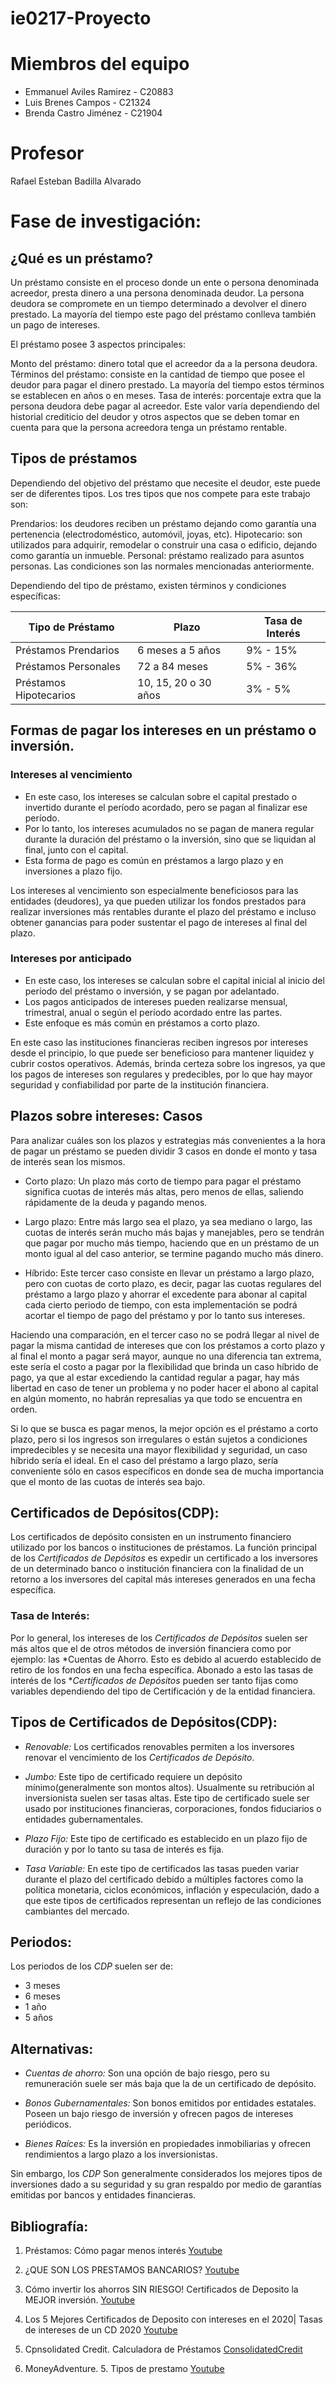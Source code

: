 # ie0217-Proyecto
# Miembros del equipo
- Emmanuel Aviles Ramirez - C20883 
- Luis Brenes Campos - C21324
- Brenda Castro Jiménez - C21904
# Profesor
Rafael Esteban Badilla Alvarado

# Fase de investigación:

## ¿Qué es un préstamo?

Un préstamo consiste en el proceso donde un ente o persona denominada acreedor, presta dinero a una persona denominada deudor. La persona deudora se compromete en un tiempo determinado a devolver el dinero prestado. La mayoría del tiempo este pago del préstamo conlleva también un pago de intereses.

El préstamo posee 3 aspectos principales:

Monto del préstamo: dinero total que el acreedor da a la persona deudora.
Términos del préstamo: consiste en la cantidad de tiempo que posee el deudor para pagar el dinero prestado. La mayoría del tiempo estos términos se establecen en años o en meses.
Tasa de interés: porcentaje extra que la persona deudora debe pagar al acreedor. Este valor varía dependiendo del historial crediticio del deudor y otros aspectos que se deben tomar en cuenta para que la persona acreedora tenga un préstamo rentable.

## Tipos de préstamos

Dependiendo del objetivo del préstamo que necesite el deudor, este puede ser de diferentes tipos. Los tres tipos que nos compete para este trabajo son:

Prendarios: los deudores reciben un préstamo dejando como garantía una pertenencia (electrodoméstico, automóvil, joyas, etc).
Hipotecario: son utilizados para adquirir, remodelar o construir una casa o edificio, dejando como garantía un inmueble.
Personal: préstamo realizado para asuntos personas. Las condiciones son las normales mencionadas anteriormente.

Dependiendo del tipo de préstamo, existen términos y condiciones específicas:

| Tipo de Préstamo  | Plazo                  | Tasa de Interés       |
|------------------- |------------------------|-----------------------|
| Préstamos Prendarios| 6 meses a 5 años       | 9% - 15%                   |
| Préstamos Personales| 72 a 84 meses          | 5% - 36%              |
| Préstamos Hipotecarios| 10, 15, 20 o 30 años  | 3% - 5%               |

## Formas de pagar los intereses en un préstamo o inversión.

### Intereses al vencimiento

- En este caso, los intereses se calculan sobre el capital prestado o invertido durante el período acordado, pero se pagan al finalizar ese período.
- Por lo tanto, los intereses acumulados no se pagan de manera regular durante la duración del préstamo o la inversión, sino que se liquidan al final, junto con el capital.
- Esta forma de pago es común en préstamos a largo plazo y en inversiones a plazo fijo.

Los intereses al vencimiento son especialmente beneficiosos para las entidades (deudores), ya que pueden utilizar los fondos prestados para realizar inversiones más rentables durante el plazo del préstamo e incluso obtener ganancias para poder sustentar el pago de intereses al final del plazo.

### Intereses por anticipado

- En este caso, los intereses se calculan sobre el capital inicial al inicio del período del préstamo o inversión, y se pagan por adelantado.
- Los pagos anticipados de intereses pueden realizarse mensual, trimestral, anual o según el período acordado entre las partes.
- Este enfoque es más común en préstamos a corto plazo.

En este caso las instituciones financieras reciben ingresos por intereses desde el principio, lo que puede ser beneficioso para mantener liquidez y cubrir costos operativos. Además, brinda certeza sobre los ingresos, ya que los pagos de intereses son regulares y predecibles, por lo que hay mayor seguridad y confiabilidad por parte de la institución financiera.

## Plazos sobre intereses: Casos

Para analizar cuáles son los plazos y estrategias más convenientes a la hora de pagar un préstamo se pueden dividir 3 casos en donde el monto y tasa de interés sean los mismos.

- Corto plazo: Un plazo más corto de tiempo para pagar el préstamo significa cuotas de interés más altas, pero menos de ellas, saliendo rápidamente de la deuda y pagando menos.

- Largo plazo: Entre más largo sea el plazo, ya sea mediano o largo, las cuotas de interés serán mucho más bajas y manejables, pero se tendrán que pagar por mucho más tiempo, haciendo que en un préstamo de un monto igual al del caso anterior, se termine pagando mucho más dinero.

- Híbrido: Este tercer caso consiste en llevar un préstamo a largo plazo, pero con cuotas de corto plazo, es decir, pagar las cuotas regulares del préstamo a largo plazo y ahorrar el excedente para abonar al capital cada cierto periodo de tiempo, con esta implementación se podrá acortar el tiempo de pago del préstamo y por lo tanto sus intereses. 

Haciendo una comparación, en el tercer caso no se podrá llegar al nivel de pagar la misma cantidad de intereses que con los préstamos a corto plazo y al final el monto a pagar será mayor, aunque no una diferencia tan extrema, este sería el costo a pagar por la flexibilidad que brinda un caso híbrido de pago, ya que al estar excediendo la cantidad regular a pagar, hay más libertad en caso de tener un problema y no poder hacer el abono al capital en algún momento, no habrán represalias ya que todo se encuentra en orden.

Si lo que se busca es pagar menos, la mejor opción es el préstamo a corto plazo, pero si los ingresos son irregulares o están sujetos a condiciones impredecibles y se necesita una mayor flexibilidad y seguridad, un caso híbrido sería el ideal. En el caso del préstamo a largo plazo, sería conveniente sólo en casos específicos en donde sea de mucha importancia que el monto de las cuotas de interés sea bajo.


## Certificados de Depósitos(CDP): 

Los certificados de depósito consisten en un instrumento financiero utilizado por los bancos o instituciones de préstamos. La función principal de los *Certificados de Depósitos* es expedir un certificado a los inversores de un determinado banco o institución financiera con la finalidad de un retorno a los inversores del capital más intereses generados en una fecha específica. 

### Tasa de Interés:

Por lo general, los intereses de los *Certificados de Depósitos* suelen ser más altos que el de otros métodos de inversión financiera como por ejemplo: las *Cuentas de Ahorro.  Esto es debido al acuerdo establecido de retiro de los fondos en una fecha específica.  Abonado a esto las tasas de interés de los **Certificados de Depósitos* pueden ser tanto fijas como variables dependiendo del tipo de Certificación y de la entidad financiera.


## Tipos de Certificados de Depósitos(CDP): 

- *Renovable:* Los certificados renovables permiten a los  inversores renovar el vencimiento de los *Certificados de Depósito*.

- *Jumbo:* Este tipo de certificado requiere un depósito mínimo(generalmente son montos altos). Usualmente su retribución al inversionista suelen ser tasas altas. Este tipo de certificado suele ser usado por instituciones financieras, corporaciones, fondos fiduciarios o entidades gubernamentales. 

- *Plazo Fijo:* Este tipo de certificado es establecido en un plazo fijo de duración y por lo tanto su tasa de interés es fija. 

- *Tasa Variable:* En este tipo de certificados las tasas pueden variar durante el plazo del certificado debido a múltiples factores como la política monetaria, ciclos económicos, inflación y especulación, dado a que este tipos de certificados representan un reflejo de las condiciones cambiantes del mercado.


## Periodos:

Los periodos de los *CDP* suelen ser de:

- 3 meses
- 6 meses
- 1 año
- 5 años


## Alternativas:

- *Cuentas de ahorro:* Son una opción de bajo riesgo, pero su remuneración suele ser más baja que la de un certificado de depósito. 

- *Bonos Gubernamentales:* Son bonos emitidos por entidades estatales. Poseen un bajo riesgo de inversión y ofrecen pagos de intereses periódicos.

- *Bienes Raíces:*  Es la inversión en propiedades inmobiliarias y ofrecen rendimientos a largo plazo a los inversionistas. 

Sin embargo, los *CDP* Son generalmente considerados los mejores tipos de inversiones dado a su seguridad y su gran respaldo por medio de garantías emitidas por bancos y entidades financieras.


## Bibliografía:

1. Préstamos: Cómo pagar menos interés [Youtube](https://youtu.be/CmIp_z409qc?si=_PHOml5uAjbiAVbk)

2. ¿QUE SON LOS PRESTAMOS BANCARIOS? [Youtube](https://www.youtube.com/watch?si=bFdK3rtLfB6VlX01&v=wBVDAGz3F0k&feature=youtu.be)

3. Cómo invertir los ahorros SIN RIESGO! Certificados de Deposito la MEJOR inversión. [Youtube](https://www.youtube.com/watch?v=2hbxnxDVzbA)

4. Los 5 Mejores Certificados de Deposito con intereses en el 2020| Tasas de intereses de un CD 2020 [Youtube](https://www.youtube.com/watch?v=9Zry16X6mXo)

5. Cpnsolidated Credit. Calculadora de Préstamos [ConsolidatedCredit](https://www.consolidatedcredit.org/es/calculadoras/calculadora-de-prestamos/)

6. MoneyAdventure. 5. Tipos de prestamo [Youtube](https://www.youtube.com/watch?v=3MNnXSQK5Rk)
